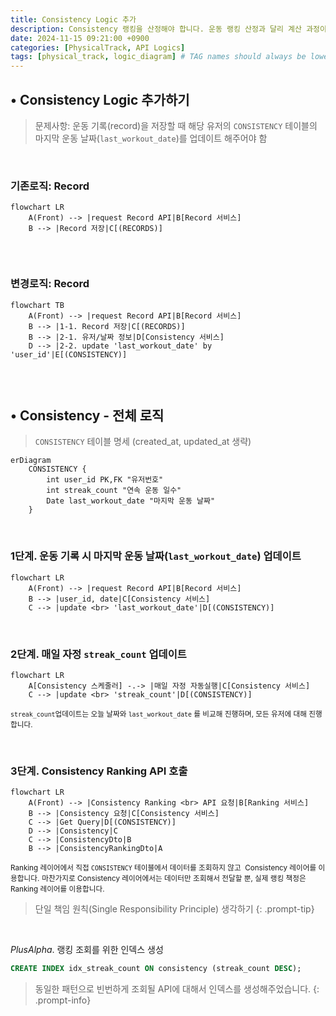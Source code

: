 ```yaml
---
title: Consistency Logic 추가
description: Consistency 랭킹을 산정해야 합니다. 운동 랭킹 산정과 달리 계산 과정이 많아 API 요청마다 해결하기에는 비효율적입니다. 따라서 새로운 Consistency 테이블과 레이어를 만들고 추가하는 과정을 기록했습니다.
date: 2024-11-15 09:21:00 +0900
categories: [PhysicalTrack, API Logics]
tags: [physical_track, logic_diagram] # TAG names should always be lowercased
---
```


## &#8226; Consistency Logic 추가하기

>  문제사항: 운동 기록(record)을 저장할 때 해당 유저의 `CONSISTENCY` 테이블의 마지막 운동 날짜(`last_workout_date`)를 업데이트 해주어야 함

<br>



### 기존로직: Record

```mermaid
flowchart LR
    A(Front) --> |request Record API|B[Record 서비스]
    B --> |Record 저장|C[(RECORDS)]
  
```

<br>



### 변경로직: Record

```mermaid
flowchart TB
    A(Front) --> |request Record API|B[Record 서비스]
    B --> |1-1. Record 저장|C[(RECORDS)]
    B --> |2-1. 유저/날짜 정보|D[Consistency 서비스]
    D --> |2-2. update 'last_workout_date' by 'user_id'|E[(CONSISTENCY)]
  
```

<br>



## &#8226; Consistency - 전체 로직

> `CONSISTENCY` 테이블 명세 (created_at, updated_at 생략)

```mermaid
erDiagram
    CONSISTENCY {
        int user_id PK,FK "유저번호"
        int streak_count "연속 운동 일수"
        Date last_workout_date "마지막 운동 날짜"
    }
```

<br>



### 1단계. 운동 기록 시 마지막 운동 날짜(`last_workout_date`) 업데이트

```mermaid
flowchart LR
    A(Front) --> |request Record API|B[Record 서비스]
    B --> |user_id, date|C[Consistency 서비스]
    C --> |update <br> 'last_workout_date'|D[(CONSISTENCY)]
```



<br>



### 2단계. 매일 자정 `streak_count` 업데이트

```mermaid
flowchart LR
    A[Consistency 스케줄러] -.-> |매일 자정 자동실행|C[Consistency 서비스]
    C --> |update <br> 'streak_count'|D[(CONSISTENCY)]
```

<small>`streak_count`업데이트는 오늘 날짜와 `last_workout_date` 를 비교해 진행하며, 모든 유저에 대해 진행합니다.</small>

<br>



### 3단계. Consistency Ranking API 호출

```mermaid
flowchart LR
    A(Front) --> |Consistency Ranking <br> API 요청|B[Ranking 서비스]
    B --> |Consistency 요청|C[Consistency 서비스]
    C --> |Get Query|D[(CONSISTENCY)]
    D --> |Consistency|C
    C --> |ConsistencyDto|B
    B --> |ConsistencyRankingDto|A
```



<small>Ranking 레이어에서 직접 `CONSISTENCY` 테이블에서 데이터를 조회하지 않고  Consistency 레이어를 이용합니다.</small>
<small>마찬가지로 Consistency 레이어에서는 데이터만 조회해서 전달할 뿐, 실제 랭킹 책정은 Ranking 레이어를 이용합니다.</small>

> 단일 책임 원칙(Single Responsibility Principle) 생각하기
{: .prompt-tip}

<br>

*PlusAlpha*. 랭킹 조회를 위한 인덱스 생성

```sql
CREATE INDEX idx_streak_count ON consistency (streak_count DESC);
```

> 동일한 패턴으로 빈번하게 조회될 API에 대해서 인덱스를 생성해주었습니다.
{: .prompt-info}

